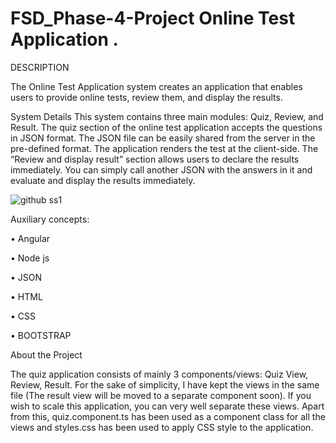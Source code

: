 # FSD_Phase-4-Project Online Test Application .

DESCRIPTION

The Online Test Application system creates an application that enables users to provide online tests, review them, and display the results.

System Details
This system contains three main modules: Quiz, Review, and Result. The quiz section of the online test application accepts the questions in JSON format. The JSON file can be easily shared from the server in the pre-defined format. The application renders the test at the client-side.
The “Review and display result” section allows users to declare the results immediately. You can simply call another JSON with the answers in it and evaluate and display the results immediately.

![github ss1](https://user-images.githubusercontent.com/95872805/151360183-1e9644a6-e903-4dcd-8609-85a6100cf7d7.png)

Auxiliary concepts:

•	Angular

•	Node js

•	JSON

•	HTML 

•	CSS

•	BOOTSTRAP


About the Project

The quiz application consists of mainly 3 components/views: Quiz View, Review, Result. For the sake of simplicity, I have kept the views in the same file (The result view will be moved to a separate component soon). If you wish to scale this application, you can very well separate these views. Apart from this, quiz.component.ts has been used as a component class for all the views and styles.css has been used to apply CSS style to the application.
